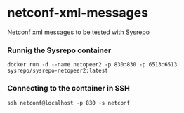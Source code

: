 # netconf-xml-messages
Netconf xml messages to be tested with Sysrepo

### Runnig the Sysrepo container
`docker run -d --name netopeer2 -p 830:830 -p 6513:6513 sysrepo/sysrepo-netopeer2:latest`

### Connecting to the container in SSH
`ssh netconf@localhost -p 830 -s netconf`
